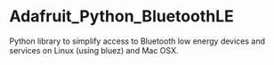 # Adafruit_Python_BluetoothLE
Python library to simplify access to Bluetooth low energy devices and services on Linux (using bluez) and Mac OSX.
